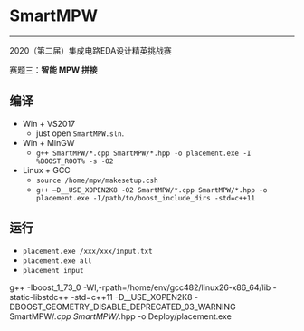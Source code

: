 # SmartMPW

---

2020（第二届）集成电路EDA设计精英挑战赛

赛题三：**智能 MPW 拼接**

## 编译

- Win + VS2017
  - just open `SmartMPW.sln`.
- Win + MinGW
  - `g++ SmartMPW/*.cpp SmartMPW/*.hpp -o placement.exe -I %BOOST_ROOT% -s -O2`
- Linux + GCC
  - `source /home/mpw/makesetup.csh`
  - `g++ –D__USE_XOPEN2K8 -O2 SmartMPW/*.cpp SmartMPW/*.hpp -o placement.exe -I/path/to/boost_include_dirs -std=c++11`

## 运行

- `placement.exe /xxx/xxx/input.txt`
- `placement.exe all`
- `placement input`

g++ -Iboost_1_73_0 -Wl,-rpath=/home/env/gcc482/linux26-x86_64/lib -static-libstdc++ -std=c++11 -D__USE_XOPEN2K8 -DBOOST_GEOMETRY_DISABLE_DEPRECATED_03_WARNING SmartMPW/*.cpp SmartMPW/*.hpp -o Deploy/placement.exe